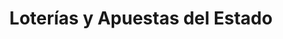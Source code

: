 ---
title: "Loterías y Apuestas del Estado"
url: /benidorm/loterias-y-apuestas-del-estado-avinguda-de-juan-fuster-zaragoza/
shop: lotería
---